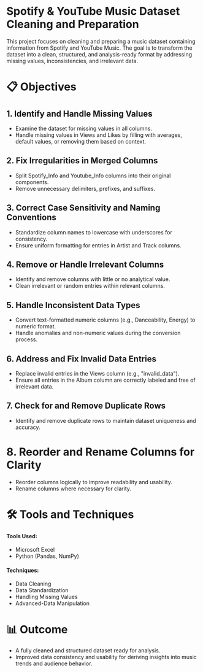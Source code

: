 # Spotify & YouTube Music Dataset Cleaning and Preparation
This project focuses on cleaning and preparing a music dataset containing information from Spotify and YouTube Music. The goal is to transform the dataset into a clean, structured, and analysis-ready format by addressing missing values, inconsistencies, and irrelevant data.

# 📋 Objectives
## 1. Identify and Handle Missing Values
- Examine the dataset for missing values in all columns.
- Handle missing values in Views and Likes by filling with averages, default values, or removing them based on context.
## 2. Fix Irregularities in Merged Columns
- Split Spotify_Info and Youtube_Info columns into their original components.
- Remove unnecessary delimiters, prefixes, and suffixes.
## 3. Correct Case Sensitivity and Naming Conventions
- Standardize column names to lowercase with underscores for consistency.
- Ensure uniform formatting for entries in Artist and Track columns.
## 4. Remove or Handle Irrelevant Columns
- Identify and remove columns with little or no analytical value.
- Clean irrelevant or random entries within relevant columns.
## 5. Handle Inconsistent Data Types
- Convert text-formatted numeric columns (e.g., Danceability, Energy) to numeric format.
- Handle anomalies and non-numeric values during the conversion process.
## 6. Address and Fix Invalid Data Entries
- Replace invalid entries in the Views column (e.g., "invalid_data").
- Ensure all entries in the Album column are correctly labeled and free of irrelevant data.
## 7. Check for and Remove Duplicate Rows
- Identify and remove duplicate rows to maintain dataset uniqueness and accuracy.
# 8. Reorder and Rename Columns for Clarity
- Reorder columns logically to improve readability and usability.
- Rename columns where necessary for clarity.
# 🛠 Tools and Techniques
 #### Tools Used:
- Microsoft Excel
- Python (Pandas, NumPy)
#### Techniques:
- Data Cleaning
- Data Standardization
- Handling Missing Values
- Advanced-Data Manipulation
# 📊 Outcome
- A fully cleaned and structured dataset ready for analysis.
- Improved data consistency and usability for deriving insights into music trends and audience behavior.
